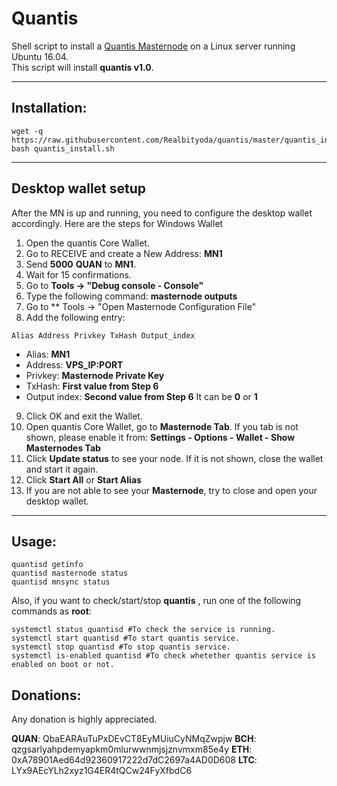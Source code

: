 # Quantis
Shell script to install a [Quantis Masternode](http://quantis.network/) on a Linux server running Ubuntu 16.04.  
This script will install **quantis v1.0**.
***

## Installation:
```
wget -q https://raw.githubusercontent.com/Realbityoda/quantis/master/quantis_install.sh
bash quantis_install.sh
```
***

## Desktop wallet setup

After the MN is up and running, you need to configure the desktop wallet accordingly. Here are the steps for Windows Wallet
1. Open the quantis Core Wallet.
2. Go to RECEIVE and create a New Address: **MN1**
3. Send **5000** **QUAN** to **MN1**.
4. Wait for 15 confirmations.
5. Go to **Tools -> "Debug console - Console"**
6. Type the following command: **masternode outputs**
7. Go to  ** Tools -> "Open Masternode Configuration File"
8. Add the following entry:
```
Alias Address Privkey TxHash Output_index
```
* Alias: **MN1**
* Address: **VPS_IP:PORT**
* Privkey: **Masternode Private Key**
* TxHash: **First value from Step 6** 
* Output index:  **Second value from Step 6** It can be **0** or **1**
9. Click OK and exit the Wallet.
10. Open quantis Core Wallet, go to **Masternode Tab**. If you tab is not shown, please enable it from: **Settings - Options - Wallet - Show Masternodes Tab**
11. Click **Update status** to see your node. If it is not shown, close the wallet and start it again.
10. Click **Start All** or **Start Alias**
11. If you are not able to see your **Masternode**, try to close and open your desktop wallet.
***

## Usage:
```
quantisd getinfo
quantisd masternode status
quantisd mnsync status
```
Also, if you want to check/start/stop **quantis** , run one of the following commands as **root**:
```
systemctl status quantisd #To check the service is running.
systemctl start quantisd #To start quantis service.
systemctl stop quantisd #To stop quantis service.
systemctl is-enabled quantisd #To check whetether quantis service is enabled on boot or not.
```


## Donations: 

Any donation is highly appreciated. 

**QUAN**: QbaEARAuTuPxDEvCT8EyMUiuCyNMqZwpjw 
**BCH**: qzgsarlyahpdemyapkm0mlurwwnmjsjznvmxm85e4y 
**ETH**: 0xA78901Aed64d92360917222d7dC2697a4AD0D608 
**LTC**: LYx9AEcYLh2xyz1G4ER4tQCw24FyXfbdC6 
